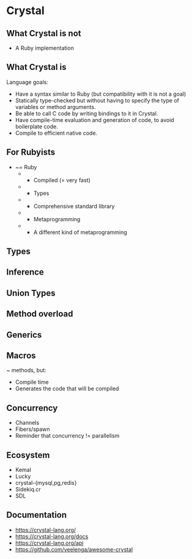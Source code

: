 Crystal
=======

What Crystal is not
-------------------

* A Ruby implementation

What Crystal is
---------------

Language goals:

* Have a syntax similar to Ruby (but compatibility with it is not a goal)
* Statically type-checked but without having to specify the type of variables or method arguments.
* Be able to call C code by writing bindings to it in Crystal.
* Have compile-time evaluation and generation of code, to avoid boilerplate code.
* Compile to efficient native code.

For Rubyists
------------

* ~= Ruby
  * + Compiled (= very fast)
  * + Types
  * + Comprehensive standard library
  * - Metaprogramming
  * + A different kind of metaprogramming

Types
-----

Inference
---------

Union Types
-----------

Method overload
---------------

Generics
--------

Macros
------

~ methods, but:

* Compile time
* Generates the code that will be compiled

Concurrency
-----------

* Channels
* Fibers/spawn
* Reminder that concurrency != parallelism

Ecosystem
---------

* Kemal
* Lucky
* crystal-{mysql,pg,redis}
* Sidekiq.cr
* SDL

Documentation
-------------

* https://crystal-lang.org/
* https://crystal-lang.org/docs
* https://crystal-lang.org/api
* https://github.com/veelenga/awesome-crystal
